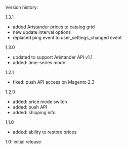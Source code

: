 Version history:

1.3.1
* added Aristander prices to catalog grid 
* new update interval options
* replaced ping event to user_settings_changed event

1.3.0
* updated to support Aristander API v1.1
* added: time-series mode

1.2.1
* fixed: push API access on Magento 2.3

1.2.0
* added: price mode switch
* added: push API
* added: shipping info


1.1.0
* added: ability to restore prices

1.0: initial release